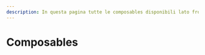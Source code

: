 ```yaml
---
description: In questa pagina tutte le composables disponibili lato frontend
---
```


# Composables

